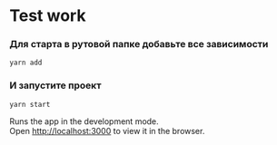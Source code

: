 # Test work

### Для старта в рутовой папке добавьте все зависимости

`yarn add`

### И запустите проект

`yarn start`

Runs the app in the development mode.\
Open [http://localhost:3000](http://localhost:3000) to view it in the browser.
